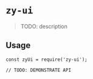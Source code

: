 # `zy-ui`

> TODO: description

## Usage

```
const zyUi = require('zy-ui');

// TODO: DEMONSTRATE API
```
